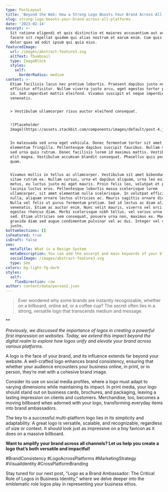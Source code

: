 ```yaml
---
type: PostLayout
title: 'Beyond the Web: How a Strong Logo Boosts Your Brand Across All Platforms'
slug: strong-logo-boosts-your-brand-across-all-platforms
date: '2023-02-14'
excerpt: >-
  Sit ratione eligendi et quis distinctio et maiores accusantium aut accusamus
  facere sit repellat quidem qui alias nostrum et earum enim. Cum quis sint eos
  dolor quas ad odit ipsum qui quia eius.
featuredImage:
  url: /images/abstract-feature3.svg
  altText: Thumbnail
  type: ImageBlock
  styles:
    self:
      borderRadius: medium
content: >-
  Etiam facilisis lacus nec pretium lobortis. Praesent dapibus justo non
  efficitur efficitur. Nullam viverra justo arcu, eget egestas tortor pretium
  id. Sed imperdiet mattis eleifend. Vivamus suscipit et neque imperdiet
  venenatis.


  > Vestibulum ullamcorper risus auctor eleifend consequat.


  ![Placeholder
  Image](https://assets.stackbit.com/components/images/default/post-4.jpeg)


  In malesuada sed urna eget vehicula. Donec fermentum tortor sit amet nisl
  elementum fringilla. Pellentesque dapibus suscipit faucibus. Nullam malesuada
  sed urna quis rutrum. Donec facilisis lorem id maximus mattis. Vestibulum quis
  elit magna. Vestibulum accumsan blandit consequat. Phasellus quis posuere
  quam.


  Vivamus mollis in tellus ac ullamcorper. Vestibulum sit amet bibendum ipsum,
  vitae rutrum ex. Nullam cursus, urna et dapibus aliquam, urna leo euismod
  metus, eu luctus justo mi eget mauris. Proin felis leo, volutpat et purus in,
  lacinia luctus eros. Pellentesque lobortis massa scelerisque lorem
  ullamcorper, sit amet elementum nulla scelerisque. In volutpat efficitur
  nulla, aliquam ornare lectus ultricies ac. Mauris sagittis ornare dictum.
  Nulla vel felis ut purus fermentum pretium. Sed id lectus ac diam aliquet
  venenatis. Etiam ac auctor enim. Nunc velit mauris, viverra vel orci ut,
  egestas rhoncus diam. Morbi scelerisque nibh tellus, vel varius urna malesuada
  sed. Etiam ultricies sem consequat, posuere urna non, maximus ex. Mauris
  gravida diam sed augue condimentum pulvinar vel ac dui. Integer vel convallis
  justo.
bottomSections: []
isFeatured: true
isDraft: false
seo:
  metaTitle: What is a Design System
  metaDescription: You can add the excerpt and main keywords of your blog post here.
  socialImage: /images/abstract-feature3.svg
  type: Seo
colors: bg-light-fg-dark
styles:
  self:
    flexDirection: row
author: content/data/person2.json
---
```

> Ever wondered why some brands are instantly recognizable, whether on a billboard, online ad, or a coffee cup? The secret often lies in a strong, versatile logo that transcends medium and message.

**

*Previously, we discussed the importance of logos in creating a powerful first impression on websites. Today, we extend this impact beyond the digital realm to explore how logos unify and elevate your brand across various platforms.*

A logo is the face of your brand, and its influence extends far beyond your website. A well-crafted logo enhances brand consistency, ensuring that whether your audience encounters your business online, in print, or in person, they’re met with a cohesive brand image.

Consider its use on social media profiles, where a logo must adapt to varying dimensions while maintaining its impact. In print media, your logo should stand out on business cards, brochures, and packaging, leaving a lasting impression on clients and customers. Merchandise, too, becomes a moving billboard when adorned with your logo, transforming everyday items into brand ambassadors.

The key to a successful multi-platform logo lies in its simplicity and adaptability. A great logo is versatile, scalable, and recognizable, regardless of size or context. It should look just as impressive on a tiny favicon as it does on a massive billboard.

**Want to amplify your brand across all channels? Let us help you create a logo that’s both versatile and impactful!**

\#BrandConsistency #LogoAcrossPlatforms #MarketingStrategy #VisualIdentity #CrossPlatformBranding

Stay tuned for our next post, "Logo as a Brand Ambassador: The Critical Role of Logos in Business Identity," where we delve deeper into the emblematic role logos play in representing your business ethos.
